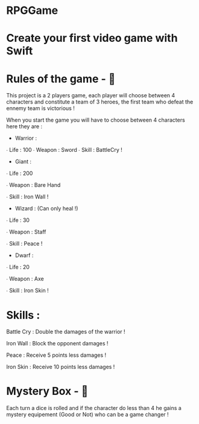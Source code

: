 # RPGGame

# Create your first video game with Swift


# Rules of the game - 📖

This project is a 2 players game, each player will choose between 4 characters and constitute a team of 3 heroes, the first team who defeat the ennemy team is victorious !

When you start the game you will have to choose between 4 characters here they are : 

 - Warrior : 
 
 ∙ Life : 100
 ∙ Weapon : Sword
 ∙ Skill : BattleCry ! 
 
  - Giant : 
 
 ∙ Life : 200
 
 ∙ Weapon : Bare Hand
 
 ∙ Skill : Iron Wall ! 
 
 
  - Wizard : (Can only heal !)
 
 ∙ Life : 30
 
 ∙ Weapon : Staff
 
 ∙ Skill : Peace ! 
 
 
  - Dwarf : 
 
 ∙ Life : 20
 
 ∙ Weapon : Axe
 
 ∙ Skill : Iron Skin !
 
 
 # Skills : 
 
 Battle Cry : Double the damages of the warrior !
 
 Iron Wall : Block the opponent damages !
 
 Peace : Receive 5 points less damages !
 
 Iron Skin : Receive 10 points less damages !
 
 # Mystery Box - 🤔
 
 Each turn a dice is rolled and if the character do less than 4 he gains a mystery equipement (Good or Not) who can be a game changer !
 



